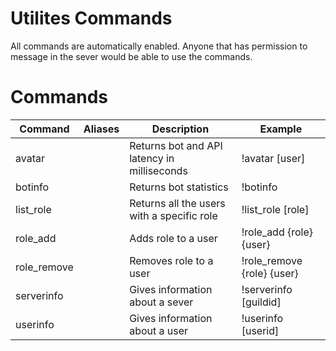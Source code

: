 # Utilites Commands

All commands are automatically enabled. Anyone that has permission to message in the sever would be able to use the commands.

# Commands

| Command     | Aliases | Description                                 | Example                    |
| ----------- | ------- | ------------------------------------------- | -------------------------- |
| avatar      |         | Returns bot and API latency in milliseconds | !avatar [user]             |
| botinfo     |         | Returns bot statistics                      | !botinfo                   |
| list_role   |         | Returns all the users with a specific role  | !list_role [role]          |
| role_add    |         | Adds role to a user                         | !role_add {role} {user}    |
| role_remove |         | Removes role to a user                      | !role_remove {role} {user} |
| serverinfo  |         | Gives information about a sever             | !serverinfo [guildid]      |
| userinfo    |         | Gives information about a user              | !userinfo [userid]         |
